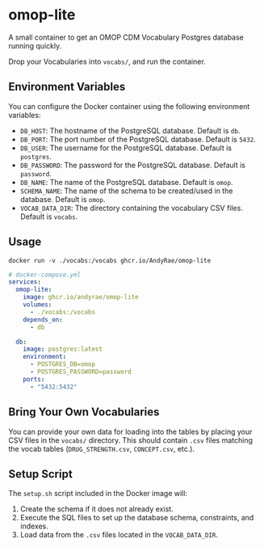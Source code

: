 # omop-lite

A small container to get an OMOP CDM Vocabulary Postgres database running quickly.

Drop your Vocabularies into `vocabs/`, and run the container.

## Environment Variables

You can configure the Docker container using the following environment variables:

- `DB_HOST`: The hostname of the PostgreSQL database. Default is `db`.
- `DB_PORT`: The port number of the PostgreSQL database. Default is `5432`.
- `DB_USER`: The username for the PostgreSQL database. Default is `postgres`.
- `DB_PASSWORD`: The password for the PostgreSQL database. Default is `password`.
- `DB_NAME`: The name of the PostgreSQL database. Default is `omop`.
- `SCHEMA_NAME`: The name of the schema to be created/used in the database. Default is `omop`.
- `VOCAB_DATA_DIR`: The directory containing the vocabulary CSV files. Default is `vocabs`.

## Usage

`docker run -v ./vocabs:/vocabs ghcr.io/AndyRae/omop-lite`

```yaml
# docker-compose.yml
services:
  omop-lite:
    image: ghcr.io/andyrae/omop-lite
    volumes:
      - ./vocabs:/vocabs
    depends_on:
      - db

  db:
    image: postgres:latest
    environment:
      - POSTGRES_DB=omop
      - POSTGRES_PASSWORD=password
    ports:
      - "5432:5432"
```

## Bring Your Own Vocabularies

You can provide your own data for loading into the tables by placing your CSV files in the `vocabs/` directory. This should contain `.csv` files matching the vocab tables (`DRUG_STRENGTH.csv`, `CONCEPT.csv`, etc.).

## Setup Script

The `setup.sh` script included in the Docker image will:

1. Create the schema if it does not already exist.
2. Execute the SQL files to set up the database schema, constraints, and indexes.
3. Load data from the `.csv` files located in the `VOCAB_DATA_DIR`.
